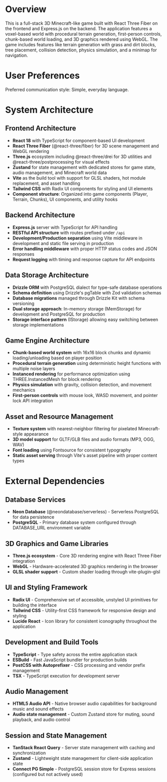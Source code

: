 # Overview

This is a full-stack 3D Minecraft-like game built with React Three Fiber on the frontend and Express.js on the backend. The application features a voxel-based world with procedural terrain generation, first-person controls, chunk-based world loading, and 3D graphics rendered using WebGL. The game includes features like terrain generation with grass and dirt blocks, tree placement, collision detection, physics simulation, and a minimap for navigation.

# User Preferences

Preferred communication style: Simple, everyday language.

# System Architecture

## Frontend Architecture
- **React 18** with TypeScript for component-based UI development
- **React Three Fiber** (@react-three/fiber) for 3D scene management and WebGL rendering
- **Three.js** ecosystem including @react-three/drei for 3D utilities and @react-three/postprocessing for visual effects
- **Zustand** for state management with dedicated stores for game state, audio management, and Minecraft world data
- **Vite** as the build tool with support for GLSL shaders, hot module replacement, and asset handling
- **Tailwind CSS** with Radix UI components for styling and UI elements
- **Component structure**: Organized into game components (Player, Terrain, Chunks), UI components, and utility hooks

## Backend Architecture
- **Express.js** server with TypeScript for API handling
- **RESTful API structure** with routes prefixed under `/api`
- **Development/Production separation** using Vite middleware in development and static file serving in production
- **Error handling middleware** with proper HTTP status codes and JSON responses
- **Request logging** with timing and response capture for API endpoints

## Data Storage Architecture
- **Drizzle ORM** with PostgreSQL dialect for type-safe database operations
- **Schema definition** using Drizzle's pgTable with Zod validation schemas
- **Database migrations** managed through Drizzle Kit with schema versioning
- **Dual storage approach**: In-memory storage (MemStorage) for development and PostgreSQL for production
- **Storage interface pattern** (IStorage) allowing easy switching between storage implementations

## Game Engine Architecture
- **Chunk-based world system** with 16x16 block chunks and dynamic loading/unloading based on player position
- **Procedural terrain generation** using deterministic height functions with multiple noise layers
- **Instanced rendering** for performance optimization using THREE.InstancedMesh for block rendering
- **Physics simulation** with gravity, collision detection, and movement mechanics
- **First-person controls** with mouse look, WASD movement, and pointer lock API integration

## Asset and Resource Management
- **Texture system** with nearest-neighbor filtering for pixelated Minecraft-style appearance
- **3D model support** for GLTF/GLB files and audio formats (MP3, OGG, WAV)
- **Font loading** using Fontsource for consistent typography
- **Static asset serving** through Vite's asset pipeline with proper content types

# External Dependencies

## Database Services
- **Neon Database** (@neondatabase/serverless) - Serverless PostgreSQL for data persistence
- **PostgreSQL** - Primary database system configured through DATABASE_URL environment variable

## 3D Graphics and Game Libraries
- **Three.js ecosystem** - Core 3D rendering engine with React Three Fiber integration
- **WebGL** - Hardware-accelerated 3D graphics rendering in the browser
- **GLSL shader support** - Custom shader loading through vite-plugin-glsl

## UI and Styling Framework
- **Radix UI** - Comprehensive set of accessible, unstyled UI primitives for building the interface
- **Tailwind CSS** - Utility-first CSS framework for responsive design and styling
- **Lucide React** - Icon library for consistent iconography throughout the application

## Development and Build Tools
- **TypeScript** - Type safety across the entire application stack
- **ESBuild** - Fast JavaScript bundler for production builds
- **PostCSS with Autoprefixer** - CSS processing and vendor prefix management
- **TSX** - TypeScript execution for development server

## Audio Management
- **HTML5 Audio API** - Native browser audio capabilities for background music and sound effects
- **Audio state management** - Custom Zustand store for muting, sound playback, and audio control

## Session and State Management
- **TanStack React Query** - Server state management with caching and synchronization
- **Zustand** - Lightweight state management for client-side application state
- **Connect PG Simple** - PostgreSQL session store for Express sessions (configured but not actively used)